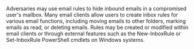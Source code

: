 Adversaries may use email rules to hide inbound emails in a compromised user's mailbox. Many email clients allow users to create inbox rules for various email functions, including moving emails to other folders, marking emails as read, or deleting emails. Rules may be created or modified within email clients or through external features such as the New-InboxRule or Set-InboxRule PowerShell cmdlets on Windows systems.